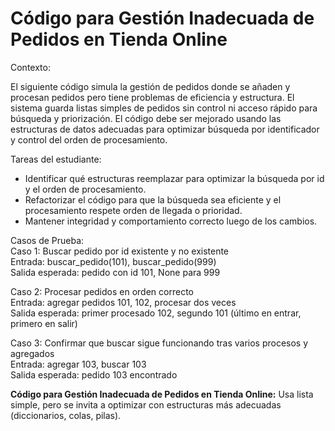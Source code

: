 # **Código para Gestión Inadecuada de Pedidos en Tienda Online**

Contexto:

El siguiente código simula la gestión de pedidos donde se añaden y procesan pedidos pero tiene problemas de eficiencia y estructura. El sistema guarda listas simples de pedidos sin control ni acceso rápido para búsqueda y priorización. El código debe ser mejorado usando las estructuras de datos adecuadas para optimizar búsqueda por identificador y control del orden de procesamiento.

Tareas del estudiante:

- Identificar qué estructuras reemplazar para optimizar la búsqueda por id y el orden de procesamiento.
- Refactorizar el código para que la búsqueda sea eficiente y el procesamiento respete orden de llegada o prioridad.
- Mantener integridad y comportamiento correcto luego de los cambios.

Casos de Prueba:<br>
Caso 1: Buscar pedido por id existente y no existente<br>
Entrada: buscar_pedido(101), buscar_pedido(999)<br>
Salida esperada: pedido con id 101, None para 999

Caso 2: Procesar pedidos en orden correcto<br>
Entrada: agregar pedidos 101, 102, procesar dos veces<br>
Salida esperada: primer procesado 102, segundo 101 (último en entrar, primero en salir)

Caso 3: Confirmar que buscar sigue funcionando tras varios procesos y agregados<br>
Entrada: agregar 103, buscar 103<br>
Salida esperada: pedido 103 encontrado

**Código para Gestión Inadecuada de Pedidos en Tienda Online:** Usa lista simple, pero se invita a optimizar con estructuras más adecuadas (diccionarios, colas, pilas).
